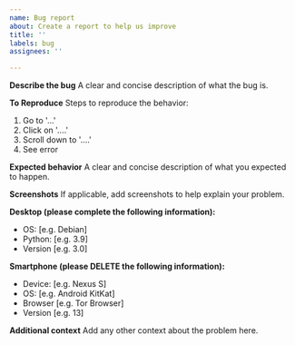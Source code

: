 ```yaml
---
name: Bug report
about: Create a report to help us improve
title: ''
labels: bug
assignees: ''

---
```


**Describe the bug**
A clear and concise description of what the bug is.

**To Reproduce**
Steps to reproduce the behavior:
1. Go to '...'
2. Click on '....'
3. Scroll down to '....'
4. See error

**Expected behavior**
A clear and concise description of what you expected to happen.

**Screenshots**
If applicable, add screenshots to help explain your problem.

**Desktop (please complete the following information):**
 - OS: [e.g. Debian]
 - Python: [e.g. 3.9]
 - Version [e.g. 3.0]

**Smartphone (please DELETE the following information):**
 - Device: [e.g. Nexus S]
 - OS: [e.g. Android KitKat]
 - Browser [e.g. Tor Browser]
 - Version [e.g. 13]

**Additional context**
Add any other context about the problem here.
